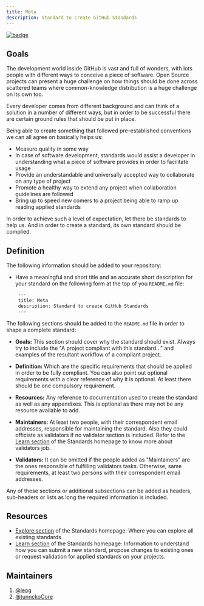 ```yaml
---
title: Meta
description: Standard to create GitHub Standards
---
```

[![badge]](https://github.com/Standards/meta/issues/4)

## Goals
The development world inside GitHub is vast and full of wonders, with lots people with different ways to conceive a piece of software. Open Source projects can present a huge challenge on how things should be done across scattered teams where common-knowledge distribution is a huge challenge on its own too.

Every developer comes from different background and can think of a solution in a number of different ways, but in order to be successful there are certain ground rules that should be put in place.

Being able to create something that followed pre-established conventions we can all agree on basically helps us:

* Measure quality in some way
* In case of software development, standards would assist a developer in understanding what a piece of software provides in order to facilitate usage
* Provide an understandable and universally accepted way to collaborate on any type of project
* Promote a healthy way to extend any project when collaboration guidelines are followed
* Bring up to speed new comers to a project being able to ramp up reading applied standards

In order to achieve such a level of expectation, let there be standards to help us. And in order to create a standard, its own standard should be complied.

## Definition
The following information should be added to your repository:

* Have a meaningful and short title and an accurate short description for your standard on the following form at the top of you `README.md` file:
  ```markdown
   ---
   title: Meta
   description: Standard to create GitHub Standards
   ---
  ```
  
The following sections should be added to the `README.md` file in order to shape a complete standard:

* **Goals:** This section should cover why the standard should exist. Always try to include the "A project compliant with this standard..." and examples of the resultant workflow of a compliant project.


* **Definition:** Which are the specific requirements that should be applied in order to be fully compliant. You can also point out optional requirements with a clear reference of why it is optional. At least there should be one compulsory requirement.


* **Resources:** Any reference to documentation used to create the standard as well as any appendixes. This is optional as there may not be any resource available to add.


* **Maintainers:** At least two people, with their correspondent email addresses, responsible for maintaining the standard. Also they could officiate as validators if no validator section is included. Refer to the [Learn section] of the Standards homepage to know more about validators job.


* **Validators:** It can be omitted if the people added as "Maintainers" are the ones responsible of fulfilling validators tasks. Otherwise, same requirements, at least two persons with their correspondent email addresses.

Any of these sections or additional subsections can be added as headers, sub-headers or lists as long the required information is included.

## Resources

* [Explore section] of the Standards homepage: Where you can explore all existing standards.
* [Learn section] of the Standards homepage: Information to understand how you can submit a new standard, propose changes to existing ones or request validation for applied standards on your projects.

## Maintainers

1. [@leog](https://github.com/leog)
2. [@tunnckoCore](https://github.com/tunnckoCore)

[Explore section]: https://standards.github.io/explore
[Learn section]: https://standards.github.io/learn
[badge]: https://standards.now.sh/badge/standards/meta/4?cache=1
